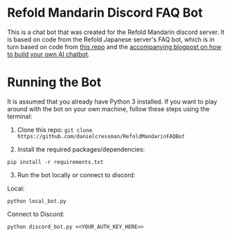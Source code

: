 # Refold Mandarin Discord FAQ Bot
This is a chat bot that was created for the Refold Mandarin discord server. It is based on code from the Refold Japanese server's FAQ bot, which is in turn based on code from [this repo](https://github.com/anasselhoud/AI-ChatBot) and the [accompanying blogpost on how to build your own AI chatbot](https://towardsdatascience.com/how-to-build-your-own-ai-chatbot-on-discord-c6b3468189f4).

# Running the Bot
It is assumed that you already have Python 3 installed. If you want to play around with the bot on your own machine, follow these steps using the terminal:

1. Clone this repo: `git clone https://github.com/danielcressman/RefoldMandarinFAQBot`

2. Install the required packages/dependencies:
```
pip install -r requirements.txt
```

3. Run the bot locally or connect to discord:

Local:
```
python local_bot.py
```
Connect to Discord:
```
python discord_bot.py <<YOUR_AUTH_KEY_HERE>>
```

